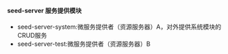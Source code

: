 #### seed-server 服务提供模块
- seed-server-system:微服务提供者（资源服务器）A，对外提供系统模块的CRUD服务
- seed-server-test:微服务提供者（资源服务器）B



